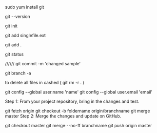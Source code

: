 sudo yum install git

git --version

git init 

git add singlefile.ext

git add .

git status


//////
git commit -m 'changed sample'

git branch -a

to delete all files in cashed  (  git rm -r .  )

git config --global user.name 'name'
git config --global user.email 'email' 



Step 1: From your project repository, bring in the changes and test.

git fetch origin
git checkout -b foldername origin/branchname
git merge master
Step 2: Merge the changes and update on GitHub.

git checkout master
git merge --no-ff branchname
git push origin master
